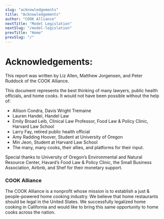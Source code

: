 ```yaml
---
slug: "acknowledgements"
title: "Acknowledgements"
author: "COOK Alliance"
nextTitle: "Model Legislation"
nextSlug: "/model-legislation"
prevTitle: "Home"
prevSlug: "/"
---
```



# Acknowledgements:
This report was written by Liz Allen, Matthew Jorgensen, and Peter Ruddock of the COOK Alliance. 

This document represents the best thinking of many lawyers, public health officials, and home cooks. It would not have been possible without the help of: 

* Allison Condra, Davis Wright Tremaine
* Lauren Handel, Handel Law
* Emily Broad Leib, Clinical Law Professor, Food Law & Policy Clinic, Harvard Law School
* Larry Fay, retired public health official 
* Amy Radding Hoover, Student at University of Oregon
* Min Jeon, Student at Harvard Law School
* The many, many cooks, their allies, and platforms for their input. 

Special thanks to University of Oregon’s Environmental and Natural Resource Center, Havard’s Food Law & Policy Clinic, the Small Business Association, Airbnb, and Shef for their monetary support. 

### COOK Alliance

The COOK Alliance is a nonprofit whose mission is to establish a just & people-powered home cooking industry. We believe that home restaurants should be legal in the United States. We successfully legalized home cooking in California and would like to bring this same opportunity to home cooks across the nation. 
